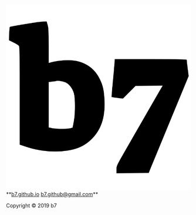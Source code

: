 <head>
<link rel="apple-touch-icon" sizes="180x180" href="/apple-touch-icon.png">
<link rel="icon" type="image/png" sizes="32x32" href="/favicon-32x32.png">
<link rel="icon" type="image/png" sizes="16x16" href="/favicon-16x16.png">
<link rel="manifest" href="/site.webmanifest">
</head>
<img alt="b7" src="b7.svg">
**<a href="https://b7.github.io/">b7.github.io</a> <a href="mailyo:b7.github@gmail.com">b7.github@gmail.com</a>**

Copyright © 2019 b7
